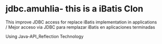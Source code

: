 # jdbc.amuhlia- this is a iBatis Clon
This improve JDBC access for replace iBatis implementation in applications / Mejor acceso via JDBC para remplazar iBatis en aplicaciones terminadas

Using Java-API_Reflection Technology
